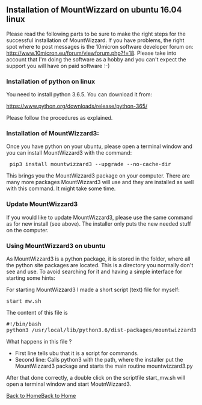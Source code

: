 ## Installation of MountWizzard on ubuntu 16.04 linux

Please read the following parts to be sure to make the right steps for the successful installation of
MountWizzard. If you have problems, the right spot where to post messages is the 10micron software
developer forum on: http://www.10micron.eu/forum/viewforum.php?f=18. Please take into account that I'm
doing the software as a hobby and you can't expect the support you will have on paid software :-)

### Installation of python on linux

You need to install python 3.6.5. You can download it from:

https://www.python.org/downloads/release/python-365/

Please follow the procedures as explained.

### Installation of MountWizzard3:

Once you have python on your ubuntu, please open a terminal window and you can install MountWizzard3 with
the command:

<pre> pip3 install mountwizzard3 --upgrade --no-cache-dir </pre>

This brings you the MountWizzard3 package on your computer. There are many more packages MountWizzard3 will use and they are
installed as well with this command. It might take some time.

### Update MountWizzard3

If you would like to update MountWizzard3, please use the same command as for new install (see above). The installer
only puts the new needed stuff on the computer.

### Using MountWizzard3 on ubuntu

As MountWizzard3 is a python package, it is stored in the folder, where all the python site packages are located. This
is a directory you normally don't see and use. To avoid searching for it and having a simple interface for starting some
hints:

For starting MountWizzard3 I made a short script (text) file for myself:

<pre>start_mw.sh</pre>

The content of this file is

<pre>
#!/bin/bash
python3 /usr/local/lib/python3.6/dist-packages/mountwizzard3/mountwizzard3.py
</pre>

What happens in this file ?
- First line tells ubu that it is a script for commands.
- Second line: Calls python3 with the path, where the installer put the MountWizzard3 package and starts the main routine
mountwizzard3.py

After that done correctly, a double click on the scriptfile start_mw.sh will open a terminal window and start MoutnWizzard3.

[Back to Home](home.md)[Back to Home](home.md)